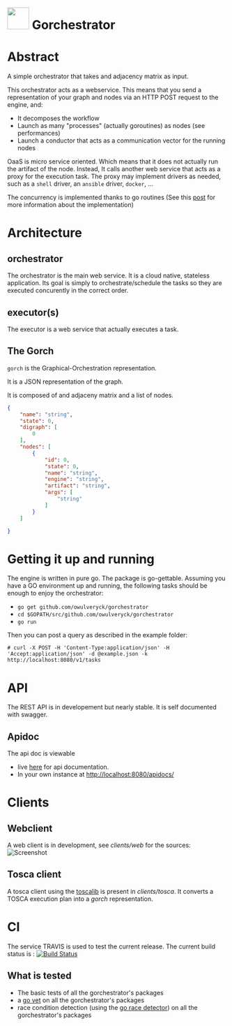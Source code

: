 # <img src="https://raw.githubusercontent.com/owulveryck/gorchestrator/concurrency/Documentation/images/gorchestrator-160x160.png" width="50"/> Gorchestrator

# Abstract

A simple orchestrator that takes and adjacency matrix as input.

This orchestrator acts as a webservice.
This means that you send a representation of your graph and nodes via an HTTP POST request to the engine, and:

* It decomposes the workflow
* Launch as many "processes" (actually goroutines) as nodes (see performances)
* Launch a conductor that acts as a communication vector for the running nodes

OaaS is micro service oriented. Which means that it does not actually run the artifact of the node. Instead, It calls another web service that acts as a proxy for the execution task. The proxy may implement drivers as needed, such as a `shell` driver, an `ansible` driver, `docker`, ...

The concurrency is implemented thanks to go routines (See this [post](http://blog.owulveryck.info/2015/12/02/orchestrate-a-digraph-with-goroutine-a-concurrent-orchestrator/) for more information about the implementation)

# Architecture

## orchestrator

The orchestrator is the main web service. It is a cloud native, stateless application. Its goal is simply to orchestrate/schedule the tasks so they are executed concurently in the correct order.

## executor(s)

The executor is a web service that actually executes a task.

## The Gorch

`gorch` is the Graphical-Orchestration representation.

It is a JSON representation of the graph.

It is composed of and adjaceny matrix and a list of nodes.

```JSON
{
    "name": "string",
    "state": 0,
    "digraph": [
        0
    ],
    "nodes": [
        {
            "id": 0,
            "state": 0,
            "name": "string",
            "engine": "string",
            "artifact": "string",
            "args": [
                "string"
            ]
        }
    ]

}
```

# Getting it up and running

The engine is written in pure go. The package is go-gettable. Assuming you have a GO environment up and running, the following tasks should be enough to enjoy the orchestrator:

* `go get github.com/owulveryck/gorchestrator`
* `cd $GOPATH/src/github.com/owulveryck/gorchestrator`
* `go run`

Then you can post a query as described in the example folder:

```shell
# curl -X POST -H 'Content-Type:application/json' -H 'Accept:application/json' -d @example.json -k http://localhost:8080/v1/tasks
```

# API

The REST API is in developement but nearly stable. It is self documented with swagger. 

## Apidoc

The api doc is viewable

* live [here](http://blog.owulveryck.info/gorchestrator/swagger/) for api documentation.
* In your own instance at [http://localhost:8080/apidocs/](http://localhost:8080/apidocs/)

# Clients
 
## Webclient

A web client is in development, see _clients/web_ for the sources:
![Screenshot](https://raw.githubusercontent.com/owulveryck/gorchestrator/master/Documentation/images/webclient.png)

## Tosca client

A tosca client using the [toscalib](https://github.com/owulveryck/toscalib) is present in _clients/tosca_.
It converts a TOSCA execution plan into a _gorch_ representation.

# CI

The service TRAVIS is used to test the current release. The current build status is :
[![Build Status](https://travis-ci.org/owulveryck/gorchestrator.svg?branch=master)](https://travis-ci.org/owulveryck/gorchestrator)

## What is tested

* The basic tests of all the gorchestrator's packages
* a [go vet](https://golang.org/cmd/vet/) on all the gorchestrator's packages
* race condition detection (using the [go race detector](http://blog.golang.org/race-detector)) on all the gorchestrator's packages

